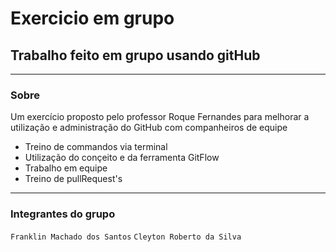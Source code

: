 # Exercicio em grupo

## Trabalho feito em grupo usando gitHub
---
### Sobre
Um exercício proposto pelo professor Roque Fernandes para melhorar a utilização e administração do GitHub com companheiros de equipe
- Treino de commandos via terminal
- Utilização do conçeito e da ferramenta GitFlow
- Trabalho em equipe
- Treino de pullRequest's
---
### Integrantes do grupo
`Franklin Machado dos Santos`
`Cleyton Roberto da Silva`